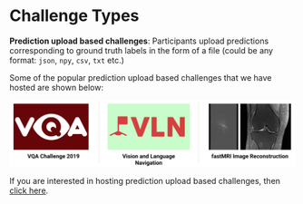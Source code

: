 # Challenge Types

**Prediction upload based challenges**: Participants upload predictions corresponding to ground truth labels in the form of a file (could be any format: `json`, `npy`, `csv`, `txt` etc.)

   Some of the popular prediction upload based challenges that we have hosted are shown below:

   <a href="https://eval.ai/web/challenges/list" target="_blank"><img src="../../_static/img/prediction-upload-challenges.png"></a><br />

   If you are interested in hosting prediction upload based challenges, then <a href="./host-challenge.html#host-prediction-upload-based-challenge">click here</a>.

   <br />
